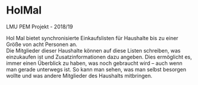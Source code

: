 # HolMal
LMU PEM Projekt - 2018/19

Hol Mal bietet synchronisierte Einkaufslisten für Haushalte bis zu einer Größe von acht Personen an.  
Die Mitglieder dieser Haushalte können auf diese Listen schreiben, was einzukaufen ist und Zusatzinformationen dazu angeben. Dies ermöglicht es, immer einen Überblick zu haben, was noch gebraucht wird – auch wenn man gerade unterwegs ist. So kann man sehen, was man selbst besorgen wollte und was andere Mitglieder des Haushalts mitbringen. 
